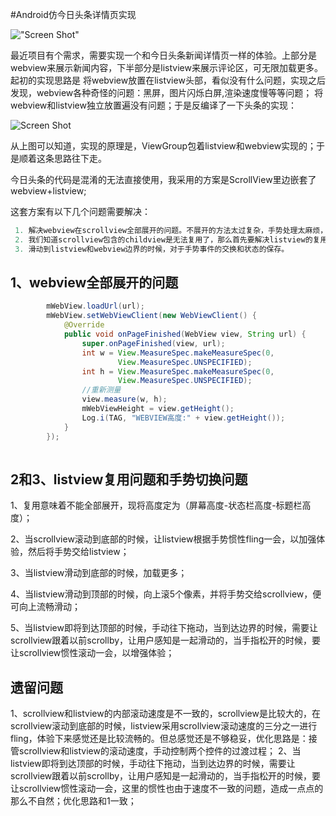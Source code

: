#Android仿今日头条详情页实现

!["Screen Shot"](http://okttsxi3s.bkt.clouddn.com/xiaoguo.gif)

最近项目有个需求，需要实现一个和今日头条新闻详情页一样的体验。上部分是webview来展示新闻内容，下半部分是listview来展示评论区，可无限加载更多。
起初的实现思路是 将webview放置在listview头部，看似没有什么问题，实现之后发现，webview各种奇怪的问题：黑屏，图片闪烁白屏,渲染速度慢等等问题；
将webview和listview独立放置遍没有问题；于是反编译了一下头条的实现：

![Screen Shot](http://okttsxi3s.bkt.clouddn.com/toutiao1.png)

从上图可以知道，实现的原理是，ViewGroup包着listview和webview实现的；于是顺着这条思路往下走。

今日头条的代码是混淆的无法直接使用，我采用的方案是ScrollView里边嵌套了webview+listview;

这套方案有以下几个问题需要解决：

```java
 1. 解决webview在scrollview全部展开的问题。不展开的方法太过复杂，手势处理太麻烦，这里采用展开的形式
 2. 我们知道scrollview包含的childview是无法复用了，那么首先要解决listview的复用问题；
 3. 滑动到listview和webview边界的时候，对于手势事件的交换和状态的保存。

``` 

## 1、webview全部展开的问题

```java
		mWebView.loadUrl(url);
        mWebView.setWebViewClient(new WebViewClient() {
            @Override
            public void onPageFinished(WebView view, String url) {
                super.onPageFinished(view, url);
                int w = View.MeasureSpec.makeMeasureSpec(0,
                        View.MeasureSpec.UNSPECIFIED);
                int h = View.MeasureSpec.makeMeasureSpec(0,
                        View.MeasureSpec.UNSPECIFIED);
                //重新测量
                view.measure(w, h);
                mWebViewHeight = view.getHeight();
                Log.i(TAG, "WEBVIEW高度:" + view.getHeight());
            }
        });
        
```

## 2和3、listview复用问题和手势切换问题

1、复用意味着不能全部展开，现将高度定为（屏幕高度-状态栏高度-标题栏高度）；

2、当scrollview滚动到底部的时候，让listview根据手势惯性fling一会，以加强体验，然后将手势交给listview；

3、当listview滑动到底部的时候，加载更多；

4、当listview滑动到顶部的时候，向上滚5个像素，并将手势交给scrollview，便可向上流畅滑动；

5、当listview即将到达顶部的时候，手动往下拖动，当到达边界的时候，需要让scrollview跟着以前scrollby，让用户感知是一起滑动的，当手指松开的时候，要让scrollview惯性滚动一会，以增强体验；

## 遗留问题
1、scrollview和listview的内部滚动速度是不一致的，scrollview是比较大的，在scrollview滚动到底部的时候，listview采用scrollview滚动速度的三分之一进行fling，体验下来感觉还是比较流畅的。但总感觉还是不够稳妥，优化思路是：接管scrollview和listview的滚动速度，手动控制两个控件的过渡过程；
2、当listview即将到达顶部的时候，手动往下拖动，当到达边界的时候，需要让scrollview跟着以前scrollby，让用户感知是一起滑动的，当手指松开的时候，要让scrollview惯性滚动一会，这里的惯性也由于速度不一致的问题，造成一点点的那么不自然；优化思路和1一致；








